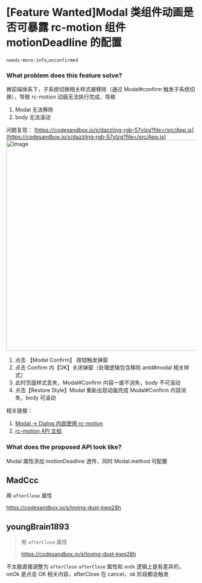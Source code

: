 # [Feature Wanted]Modal 类组件动画是否可暴露 rc-motion 组件 motionDeadline 的配置

`needs-more-info`,`unconfirmed`

### What problem does this feature solve?

微前端体系下，子系统切换相关样式被移除（通过 Modal#confirm 触发子系统切换），导致 rc-motion 动画无法执行完成，导致

1. Modal 无法移除
2. body 无法滚动

问题复现：
[https://codesandbox.io/s/dazzling-rgb-57vlzg?file=/src/App.js](https://codesandbox.io/s/dazzling-rgb-57vlzg?file=/src/App.js)
<img width="558" alt="image" src="https://github.com/ant-design/ant-design/assets/16771528/9588a04d-a9c9-4c4b-bb35-31c9d4d052dd">

1. 点击 【Modal Confirm】 按钮触发弹窗
2. 点击 Confirm 内【OK】关闭弹窗（处理逻辑包含移除 antd#modal 相关样式）
3. 此时页面样式丢失，Modal#Confirm 内容一直不消失，body 不可滚动
4. 点击【Restore Style】Modal 重新出现动画完成 Modal#Confirm 内容消失，body 可滚动

相关链接：

1. [Modal -> Dialog 内部使用 rc-motion](https://github.com/react-component/dialog/blob/master/src/Dialog/Content/index.tsx)
2. [rc-motion API 文档](https://github.com/react-component/motion)

### What does the proposed API look like?

Modal 属性添加 motionDeadline 透传，同时 Modal.method 可配置

<!-- generated by ant-design-issue-helper. DO NOT REMOVE -->

## MadCcc

用 `afterClose` 属性

https://codesandbox.io/s/loving-dust-kwq28h

## youngBrain1893

> 用 `afterClose` 属性
>
> https://codesandbox.io/s/loving-dust-kwq28h

不太能直接调整为 `afterClose`
`afterClose` 属性和 `onOk` 逻辑上是有差异的，onOk 是点击 OK 相关内容，afterClose 在 cancel，ok 阶段都会触发
